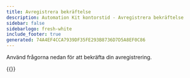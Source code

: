 ```yaml
---
title: Avregistrera bekräftelse
description: Automation Kit kontorstid - Avregistrera bekräftelse
sidebar: false
sidebarlogo: fresh-white
include_footer: true
generated: 74A4EF4CCA7939DF35FE293B8736D7D5A8EF0C86
---
```


Använd frågorna nedan för att bekräfta din avregistrering.

{{<questions name="/office-hours/unregister-confirm.json" completed="Thank you for completing unregistration confirmation" showNavigationButtons=false >}}

